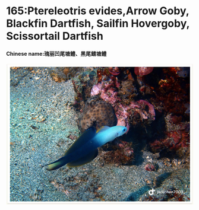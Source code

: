 # 165:Ptereleotris evides,Arrow Goby, Blackfin Dartfish, Sailfin Hovergoby, Scissortail Dartfish

#### Chinese name:瑰丽凹尾塘鳢、黑尾鳍塘鳢

![](../../.gitbook/assets/ptereleotris-evides.jpg)

